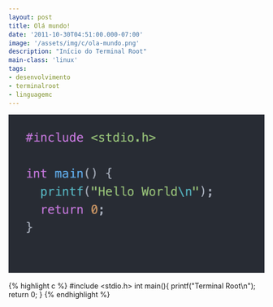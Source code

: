 ```yaml
---
layout: post
title: Olá mundo!
date: '2011-10-30T04:51:00.000-07:00'
image: '/assets/img/c/ola-mundo.png'
description: "Início do Terminal Root"
main-class: 'linux'
tags:
- desenvolvimento
- terminalroot
- linguagemc
---
```


![Hello, world!](/assets/img/c/ola-mundo.png)

{% highlight c %}
#include <stdio.h>
int main(){
	printf("Terminal Root\n");
	return 0;
}
{% endhighlight %}

<script async src="https://pagead2.googlesyndication.com/pagead/js/adsbygoogle.js"></script>

<!-- Informat -->
<ins class="adsbygoogle"
 style="display:block"
 data-ad-client="ca-pub-2838251107855362"
 data-ad-slot="2327980059"
 data-ad-format="auto"
 data-full-width-responsive="true"></ins>

<script>
(adsbygoogle = window.adsbygoogle || []).push({});
</script>

